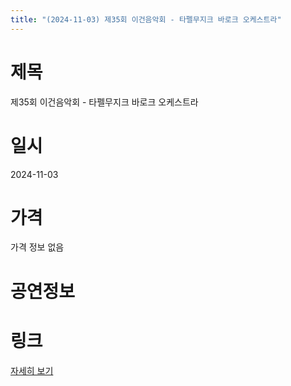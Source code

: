 ```yaml
---
title: "(2024-11-03) 제35회 이건음악회 - 타펠무지크 바로크 오케스트라"
---
```


# 제목
제35회 이건음악회 - 타펠무지크 바로크 오케스트라

# 일시
2024-11-03

# 가격
가격 정보 없음

# 공연정보
  
  


# 링크
[자세히 보기](https://www.sac.or.kr/site/main/show/show_view?SN=60788 "https://www.sac.or.kr/site/main/show/show_view?SN=60788")
